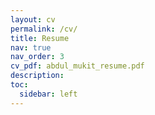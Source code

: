 ```yaml
---
layout: cv
permalink: /cv/
title: Resume
nav: true
nav_order: 3
cv_pdf: abdul_mukit_resume.pdf
description:
toc:
  sidebar: left
---
```

